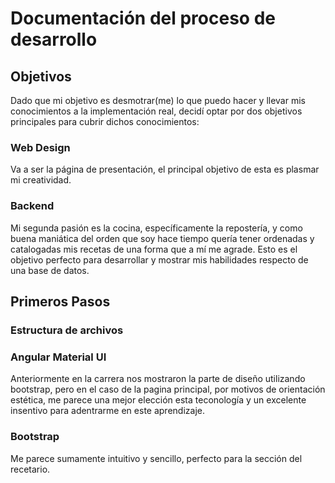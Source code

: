 # Documentación del proceso de desarrollo

## Objetivos

Dado que mi objetivo es desmotrar(me) lo que puedo hacer y llevar mis conocimientos a la implementación real, decidí optar por dos objetivos principales para cubrir dichos conocimientos:

### Web Design
Va a ser la página de presentación, el principal objetivo de esta es plasmar mi creatividad.

### Backend
Mi segunda pasión es la cocina, específicamente la repostería, y como buena maniática del orden que soy hace tiempo quería tener ordenadas y catalogadas mis recetas de una forma que a mí me agrade. Esto es el objetivo perfecto para desarrollar y mostrar mis habilidades respecto de una base de datos.

## Primeros Pasos

### Estructura de archivos

### Angular Material UI
Anteriormente en la carrera nos mostraron la parte de diseño utilizando bootstrap, pero en el caso de la pagina principal, por motivos de orientación estética, me parece una mejor elección esta teconología y un excelente insentivo para adentrarme en este aprendizaje.

### Bootstrap
Me parece sumamente intuitivo y sencillo, perfecto para la sección del recetario.
